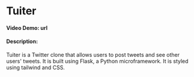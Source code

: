# Tuiter

#### Video Demo: url
#### Description:
Tuiter is a Twitter clone that allows users to post tweets and see other users' tweets. It is built using Flask, a Python microframework. It is styled using tailwind and CSS.